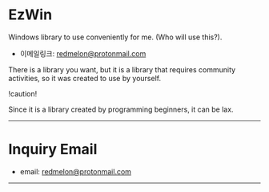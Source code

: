 # EzWin
Windows library to use conveniently for me. (Who will use this?).

* 이메일링크: <redmelon@protonmail.com>

There is a library you want,
but it is a library that requires community activities,
so it was created to use by yourself.


!caution!

Since it is a library created by programming beginners, it can be lax.

***
Inquiry Email
=============

* email: <redmelon@protonmail.com>

***